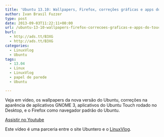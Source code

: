 ```yaml
---
title: 'Ubuntu 13.10: Wallpapers, Firefox, correções gráficas e apps do Touch'
author: Ivan Brasil Fuzzer
type: post
date: 2013-09-03T11:22:11+00:00
url: /ubuntu-13-10-wallpapers-firefox-correcoes-graficas-e-apps-do-touch/
burl:
  - http://ads.tt/B3XG
  - http://ads.tt/B3XG
categories:
  - LinuxVlog
  - Ubuntu
tags:
  - 13.04
  - Linux
  - LinuxVlog
  - papel de parede
  - Ubuntu

---
```

Veja em vídeo, os wallpapers da nova versão do Ubuntu, correções na aparência de aplicativos GNOME 3, aplicativos do Ubuntu Touch rodado no Desktop, e o Firefox como navegador padrão do Ubuntu.

<div class="video">
</div>

<p class="button">
  <a href="http://www.youtube.com/embed/XCwI6-1bLg4" target="_blank" rel="nofollow">Assistir no Youtube</a>
</p>

Este vídeo é uma parceria entre o site Ubuntero e o [LinuxVlog][1].

 [1]: http://linuxvlog.com.br/